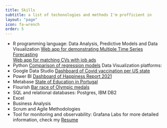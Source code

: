 ```yaml
---
title: Skills
subtitle: a list of techonologies and methods I'm profficient in
layout: "page"
icon: fa-wrench
order: 5
---
```


- R programming language: Data Analysis, Predictive Models and Data Visualization
[Web app for demonstrating Multiple Time Series Forecasting](https://rafabelokurows.shinyapps.io/TimeSeriesPrediction/?_ga=2.247693639.1903109664.1642792284-1085722634.1641321539)  
[Web app for matching CVs with job ads](https://rafabelokurows.shinyapps.io/JobMatcher/?_ga=2.59934317.1903109664.1642792284-1085722634.1641321539)
- Python
[Comparison of regression models](https://github.com/rafabelokurows/comparison-regression)
Data Visualization platforms: 
- Google Data Studio
[Dashboard of Covid vaccination per US state](https://datastudio.google.com/reporting/56441218-cc1f-4b40-b1d6-60da1698fb1c)
- Power BI
[Dashboard of Happiness Report 2021](https://rafabelokurows.github.io/2021/07/31/happiness-report-power-bi.html)
- Metabase
[State of Education in Portugal](https://github.com/rafabelokurows/rafabelokurows.github.io/raw/master/assets/Education-indicators-Portugal.pdf)
- Flourish
[Bar race of Olympic medals](https://rafabelokurows.github.io/2021/08/02/olympics-bar-chart-race.html)
- SQL and relational databases: Postgres, IBM DB2
- Excel
- Business Analysis
- Scrum and Agile Methodologies
- Tool for monitoring and observability: Grafana Labs
for more detailed information, check my [Resume](./assets/resume.pdf)
